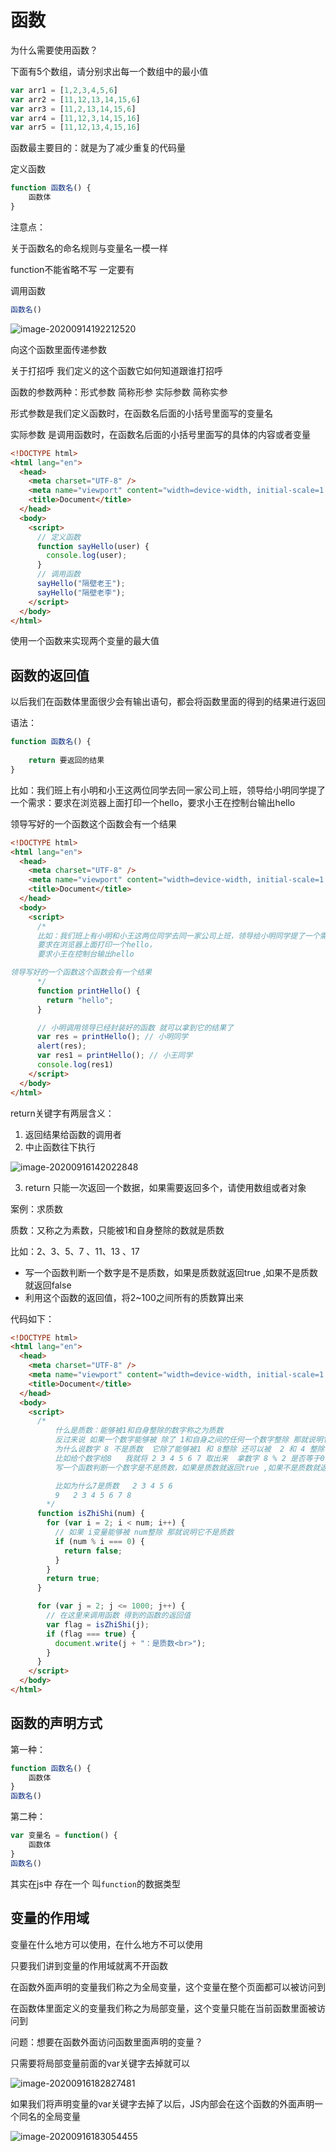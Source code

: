# 函数

为什么需要使用函数？

下面有5个数组，请分别求出每一个数组中的最小值

```js
var arr1 = [1,2,3,4,5,6]
var arr2 = [11,12,13,14,15,6]
var arr3 = [11,2,13,14,15,6]
var arr4 = [11,12,3,14,15,16]
var arr5 = [11,12,13,4,15,16]
```

函数最主要目的：就是为了减少重复的代码量 

定义函数

```js
function 函数名() {
    函数体
}
```

注意点：

关于函数名的命名规则与变量名一模一样

function不能省略不写 一定要有

调用函数

```js
函数名()
```

![image-20200914192212520](笔记.assets/image-20200914192212520.png)

向这个函数里面传递参数 

关于打招呼  我们定义的这个函数它如何知道跟谁打招呼 

函数的参数两种：形式参数 简称形参  实际参数 简称实参 

形式参数是我们定义函数时，在函数名后面的小括号里面写的变量名  

实际参数 是调用函数时，在函数名后面的小括号里面写的具体的内容或者变量

```html
<!DOCTYPE html>
<html lang="en">
  <head>
    <meta charset="UTF-8" />
    <meta name="viewport" content="width=device-width, initial-scale=1.0" />
    <title>Document</title>
  </head>
  <body>
    <script>
      // 定义函数
      function sayHello(user) {
        console.log(user);
      }
      // 调用函数
      sayHello("隔壁老王");
      sayHello("隔壁老李");
    </script>
  </body>
</html>

```

使用一个函数来实现两个变量的最大值





## 函数的返回值

以后我们在函数体里面很少会有输出语句，都会将函数里面的得到的结果进行返回 

语法：

```js
function 函数名() {
    
    return 要返回的结果
}
```

比如：我们班上有小明和小王这两位同学去同一家公司上班，领导给小明同学提了一个需求：要求在浏览器上面打印一个hello，要求小王在控制台输出hello 

领导写好的一个函数这个函数会有一个结果 

```html
<!DOCTYPE html>
<html lang="en">
  <head>
    <meta charset="UTF-8" />
    <meta name="viewport" content="width=device-width, initial-scale=1.0" />
    <title>Document</title>
  </head>
  <body>
    <script>
      /*
      比如：我们班上有小明和小王这两位同学去同一家公司上班，领导给小明同学提了一个需求：
      要求在浏览器上面打印一个hello，
      要求小王在控制台输出hello 

领导写好的一个函数这个函数会有一个结果 
      */
      function printHello() {
        return "hello";
      }

      // 小明调用领导已经封装好的函数 就可以拿到它的结果了
      var res = printHello(); // 小明同学
      alert(res);
      var res1 = printHello(); // 小王同学
      console.log(res1)
    </script>
  </body>
</html>

```

return关键字有两层含义：

1. 返回结果给函数的调用者
2. 中止函数往下执行

![image-20200916142022848](笔记.assets/image-20200916142022848.png)

3. return 只能一次返回一个数据，如果需要返回多个，请使用数组或者对象 

案例：求质数 

质数：又称之为素数，只能被1和自身整除的数就是质数

比如：2、3、5、7 、11、13 、17 

- 写一个函数判断一个数字是不是质数，如果是质数就返回true ,如果不是质数就返回false
- 利用这个函数的返回值，将2~100之间所有的质数算出来

代码如下：

```html
<!DOCTYPE html>
<html lang="en">
  <head>
    <meta charset="UTF-8" />
    <meta name="viewport" content="width=device-width, initial-scale=1.0" />
    <title>Document</title>
  </head>
  <body>
    <script>
      /*
          什么是质数：能够被1和自身整除的数字称之为质数 
          反过来说 如果一个数字能够被 除了 1和自身之间的任何一个数字整除 那就说明它不是质数 
          为什么说数字 8 不是质数  它除了能够被1 和 8整除 还可以被  2 和 4 整除 
          比如给个数字给8   我就将 2 3 4 5 6 7 取出来  拿数字 8 % 2 是否等于0  
          写一个函数判断一个数字是不是质数，如果是质数就返回true ,如果不是质数就返回false

          比如为什么7是质数   2 3 4 5 6 
          9   2 3 4 5 6 7 8   
        */
      function isZhiShi(num) {
        for (var i = 2; i < num; i++) {
          // 如果 i变量能够被 num整除 那就说明它不是质数
          if (num % i === 0) {
            return false;
          }
        }
        return true;
      }

      for (var j = 2; j <= 1000; j++) {
        // 在这里来调用函数 得到的函数的返回值
        var flag = isZhiShi(j);
        if (flag === true) {
          document.write(j + "：是质数<br>");
        }
      }
    </script>
  </body>
</html>

```

## 函数的声明方式

第一种：

```js
function 函数名() {
    函数体
}
函数名()
```

第二种：

```js
var 变量名 = function() {
    函数体
}
函数名()
```

其实在js中 存在一个 叫`function`的数据类型



## 变量的作用域

变量在什么地方可以使用，在什么地方不可以使用

只要我们讲到变量的作用域就离不开函数

在函数外面声明的变量我们称之为全局变量，这个变量在整个页面都可以被访问到 

在函数体里面定义的变量我们称之为局部变量，这个变量只能在当前函数里面被访问到



问题：想要在函数外面访问函数里面声明的变量？

只需要将局部变量前面的var关键字去掉就可以 

![image-20200916182827481](笔记.assets/image-20200916182827481.png)

如果我们将声明变量的var关键字去掉了以后，JS内部会在这个函数的外面声明一个同名的全局变量

![image-20200916183054455](笔记.assets/image-20200916183054455.png)